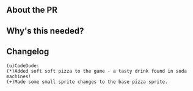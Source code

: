 <!-- The text between the arrows are comments - they will not be visible on your PR. -->
<!-- To automatically tag this PR, add the uppercase label(s) surrounded by brackets in the description, for example: [ENHANCEMENT] -->

## About the PR <!-- Describe the Pull Request here. What does it change? What other things could this impact? -->



## Why's this needed? <!-- Describe why you think this should be added to the game. -->



## Changelog
<!-- If necessary, put your changelog entry below. Otherwise, please delete it.
Use however you want to be credited in the changelog in place of CodeDude.
Use (*) for major changes and (+) for minor changes. For example: -->

```
(u)CodeDude:
(*)Added soft soft pizza to the game - a tasty drink found in soda machines!
(+)Made some small sprite changes to the base pizza sprite.
```
